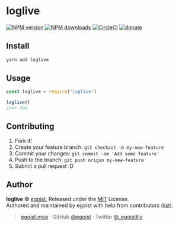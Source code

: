 # loglive

[![NPM version](https://img.shields.io/npm/v/loglive.svg?style=flat)](https://npmjs.com/package/loglive) [![NPM downloads](https://img.shields.io/npm/dm/loglive.svg?style=flat)](https://npmjs.com/package/loglive) [![CircleCI](https://circleci.com/gh/egoist/loglive/tree/master.svg?style=shield)](https://circleci.com/gh/egoist/loglive/tree/master)  [![donate](https://img.shields.io/badge/$-donate-ff69b4.svg?maxAge=2592000&style=flat)](https://github.com/egoist/donate)

## Install

```bash
yarn add loglive
```

## Usage

```js
const loglive = require('loglive')

loglive()
//=> foo
```

## Contributing

1. Fork it!
2. Create your feature branch: `git checkout -b my-new-feature`
3. Commit your changes: `git commit -am 'Add some feature'`
4. Push to the branch: `git push origin my-new-feature`
5. Submit a pull request :D


## Author

**loglive** © [egoist](https://github.com/egoist), Released under the [MIT](./LICENSE) License.<br>
Authored and maintained by egoist with help from contributors ([list](https://github.com/egoist/loglive/contributors)).

> [egoist.moe](https://egoist.moe) · GitHub [@egoist](https://github.com/egoist) · Twitter [@_egoistlily](https://twitter.com/_egoistlily)
